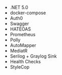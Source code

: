 - .NET 5.0
- docker-compose
- Auth0
- Swagger
- HATEOAS
- Prometheus
- Polly
- AutoMapper
- MediatR
- Serilog + Graylog Sink
- Health Checks
- StyleCop
